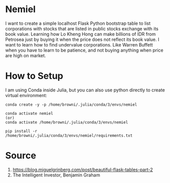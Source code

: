 # Nemiel
I want to create a simple localhost Flask Python bootstrap table to list corporations with stocks that are listed in public stocks exchange with its book value. Learning how Lo Kheng Hong can make billions of IDR from Petrosea just by buying it when the price does not reflect its book value. I want to learn how to find undervalue corporations. Like Warren Buffett when you have to learn to be patience, and not buying anything when price are high on market. 

# How to Setup

I am using Conda inside Julia, but you can also use python directly to create virtual environment:
```
conda create -y -p /home/browni/.julia/conda/3/envs/nemiel

conda activate nemiel
(or)
conda activate /home/browni/.julia/conda/3/envs/nemiel

pip install -r /home/browni/.julia/conda/3/envs/nemiel/requirements.txt

```


# Source

1. https://blog.miguelgrinberg.com/post/beautiful-flask-tables-part-2
2. The Intelligent Investor, Benjamin Graham
